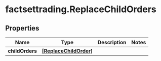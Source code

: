 # factsettrading.ReplaceChildOrders

## Properties

Name | Type | Description | Notes
------------ | ------------- | ------------- | -------------
**childOrders** | [**[ReplaceChildOrder]**](ReplaceChildOrder.md) |  | 


